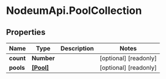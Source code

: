 # NodeumApi.PoolCollection

## Properties

Name | Type | Description | Notes
------------ | ------------- | ------------- | -------------
**count** | **Number** |  | [optional] [readonly] 
**pools** | [**[Pool]**](Pool.md) |  | [optional] [readonly] 


